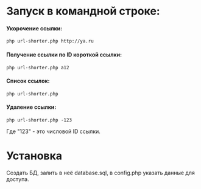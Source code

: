 Запуск в командной строке:
==========================

#### Укорочение ссылки:
```
php url-shorter.php http://ya.ru
```

#### Получение ссылки по ID короткой ссылки:
```
php url-shorter.php a12
```

#### Список ссылок:
```
php url-shorter.php
```

#### Удаление ссылки:
```
php url-shorter.php -123
```
Где "123" - это числовой ID ссылки.

Установка
=========

Создать БД, залить в неё database.sql, в config.php указать данные для доступа.
